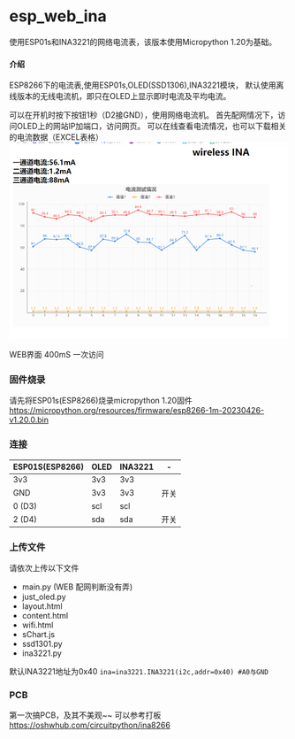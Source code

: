 # esp_web_ina
使用ESP01s和INA3221的网络电流表，该版本使用Micropython 1.20为基础。

#### 介绍
ESP8266下的电流表,使用ESP01s,OLED(SSD1306),INA3221模块，
默认使用离线版本的无线电流机，即只在OLED上显示即时电流及平均电流。

可以在开机时按下按钮1秒（D2接GND），使用网络电流机。
首先配网情况下，访问OLED上的网站IP加端口，访问网页。
可以在线查看电流情况，也可以下载相关的电流数据（EXCEL表格）
![网络电流表](axpng.png)

WEB界面 400mS 一次访问 

### 固件烧录
请先将ESP01s(ESP8266)烧录micropython 1.20固件
https://micropython.org/resources/firmware/esp8266-1m-20230426-v1.20.0.bin

### 连接
|ESP01S(ESP8266)|OLED|INA3221|-|
|-|-|-|-|
|3v3|3v3|3v3||
|GND|3v3|3v3|开关|
|0 (D3)|scl|scl||
|2 (D4)|sda|sda|开关|


### 上传文件

请依次上传以下文件
* main.py (WEB 配网判断没有弄)
* just_oled.py 
* layout.html
* content.html
* wifi.html
* sChart.js
* ssd1301.py
* ina3221.py

默认INA3221地址为0x40
`ina=ina3221.INA3221(i2c,addr=0x40) #A0与GND`

### PCB
第一次搞PCB，及其不美观~~
可以参考打板
https://oshwhub.com/circuitpython/ina8266
